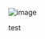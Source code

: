 ![image](https://github.com/yogivishnu/Simple_JDBC/assets/111859384/a8b11601-80b1-422f-b16e-3c3d06dd99bc)


test
